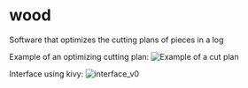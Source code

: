 # wood
Software that optimizes the cutting plans of pieces in a log

Example of an optimizing cutting plan:
![Example of a cut plan](https://user-images.githubusercontent.com/94360234/154505498-b2ae380b-ce32-4c66-8341-99f114df4545.png)

Interface using kivy:
![interface_v0](https://user-images.githubusercontent.com/94360234/154508595-e627d763-a072-454c-a903-183146b83f97.jpg)
